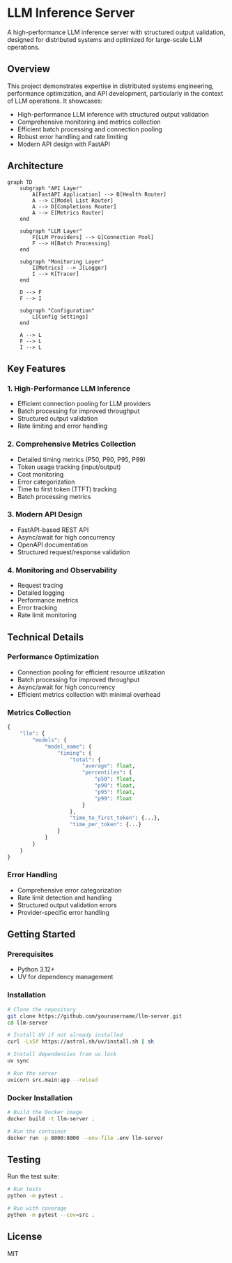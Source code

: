 # LLM Inference Server

A high-performance LLM inference server with structured output validation, designed for distributed systems and optimized for large-scale LLM operations.

## Overview

This project demonstrates expertise in distributed systems engineering, performance optimization, and API development, particularly in the context of LLM operations. It showcases:

- High-performance LLM inference with structured output validation
- Comprehensive monitoring and metrics collection
- Efficient batch processing and connection pooling
- Robust error handling and rate limiting
- Modern API design with FastAPI

## Architecture

```mermaid
graph TD
    subgraph "API Layer"
        A[FastAPI Application] --> B[Health Router]
        A --> C[Model List Router]
        A --> D[Completions Router]
        A --> E[Metrics Router]
    end

    subgraph "LLM Layer"
        F[LLM Providers] --> G[Connection Pool]
        F --> H[Batch Processing]
    end

    subgraph "Monitoring Layer"
        I[Metrics] --> J[Logger]
        I --> K[Tracer]
    end

    D --> F
    F --> I

    subgraph "Configuration"
        L[Config Settings]
    end

    A --> L
    F --> L
    I --> L
```

## Key Features

### 1. High-Performance LLM Inference
- Efficient connection pooling for LLM providers
- Batch processing for improved throughput
- Structured output validation
- Rate limiting and error handling

### 2. Comprehensive Metrics Collection
- Detailed timing metrics (P50, P90, P95, P99)
- Token usage tracking (input/output)
- Cost monitoring
- Error categorization
- Time to first token (TTFT) tracking
- Batch processing metrics

### 3. Modern API Design
- FastAPI-based REST API
- Async/await for high concurrency
- OpenAPI documentation
- Structured request/response validation

### 4. Monitoring and Observability
- Request tracing
- Detailed logging
- Performance metrics
- Error tracking
- Rate limit monitoring

## Technical Details

### Performance Optimization
- Connection pooling for efficient resource utilization
- Batch processing for improved throughput
- Async/await for high concurrency
- Efficient metrics collection with minimal overhead

### Metrics Collection
```python
{
    "llm": {
        "models": {
            "model_name": {
                "timing": {
                    "total": {
                        "average": float,
                        "percentiles": {
                            "p50": float,
                            "p90": float,
                            "p95": float,
                            "p99": float
                        }
                    },
                    "time_to_first_token": {...},
                    "time_per_token": {...}
                }
            }
        }
    }
}
```

### Error Handling
- Comprehensive error categorization
- Rate limit detection and handling
- Structured output validation errors
- Provider-specific error handling

## Getting Started

### Prerequisites
- Python 3.12+
- UV for dependency management

### Installation
```bash
# Clone the repository
git clone https://github.com/yourusername/llm-server.git
cd llm-server

# Install UV if not already installed
curl -LsSf https://astral.sh/uv/install.sh | sh

# Install dependencies from uv.lock
uv sync

# Run the server
uvicorn src.main:app --reload
```

### Docker Installation
```bash
# Build the Docker image
docker build -t llm-server .

# Run the container
docker run -p 8000:8000 --env-file .env llm-server
```

## Testing

Run the test suite:
```bash
# Run tests
python -m pytest .

# Run with coverage
python -m pytest --cov=src .
```

## License

MIT 